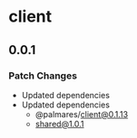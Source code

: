 # client

## 0.0.1

### Patch Changes

- Updated dependencies
- Updated dependencies
  - @palmares/client@0.1.13
  - shared@1.0.1
